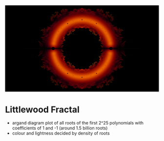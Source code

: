![littlewood fractal](https://github.com/hrrycx/littlewood-fractal/blob/master/mediumquality.png?raw=true)

# Littlewood Fractal

- argand diagram plot of all roots of the first 2^25 polynomials with coefficients of 1 and -1 (around 1.5 billion roots)
- colour and lightness decided by density of roots


